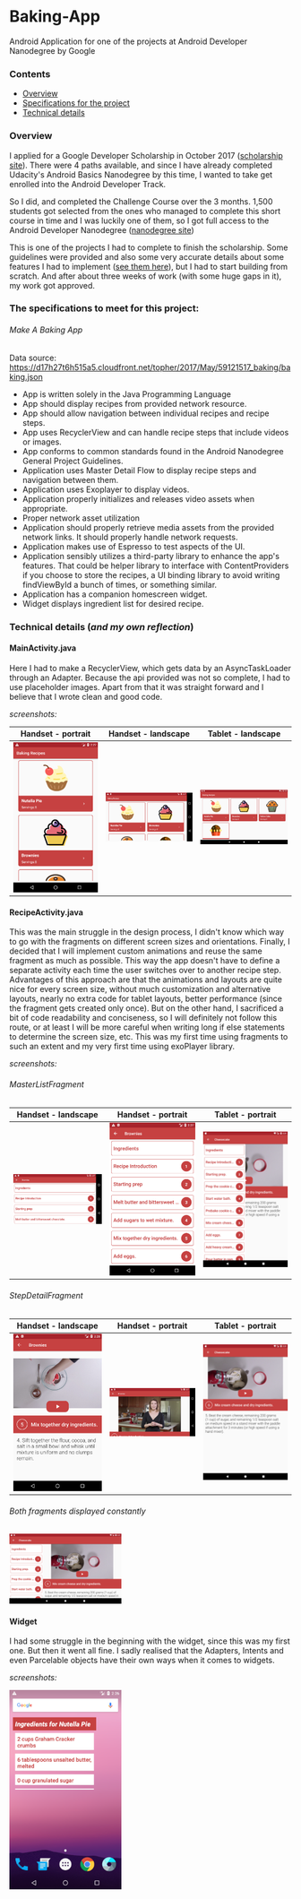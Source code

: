 # Baking-App
Android Application for one of the projects at Android Developer Nanodegree by Google

<h3>Contents</h3>
<ul>
  <li><a href="#overview">Overview</a></li>  
  <li><a href="#specifications">Specifications for the project</a></li>
  <li><a href="#technical_details">Technical details</a></li>
</ul>

<h3 id="overview">Overview</h3>

  <p>I applied for a Google Developer Scholarship in October 2017 (<a href="https://www.udacity.com/grow-with-google" target="_blank">scholarship site</a>). There were 4 paths available, and since I have already completed Udacity's Android Basics Nanodegree by this time, I wanted to take get enrolled into the Android Developer Track.</p>
  <p> So I did, and completed the Challenge Course over the 3 months. 1,500 students got selected from the ones who managed to complete this short course in time and I was luckily one of them, so I got full access to the Android Developer Nanodegree (<a href="https://eu.udacity.com/course/android-developer-nanodegree-by-google--nd801" target="_blank">nanodegree site</a>)</p>
  <p>This is one of the projects I had to complete to finish the scholarship. Some guidelines were provided and also some very accurate details about some features I had to implement (<a href="#specifications">see them here</a>), but I had to start building from scratch. And after about three weeks of work (with some huge gaps in it), my work got approved.</p>
  
<h3 id="specifications">The specifications to meet for this project: </h3>

  <h6>Make A Baking App</h6>
  
  <p>Data source: <a href="https://d17h27t6h515a5.cloudfront.net/topher/2017/May/59121517_baking/baking.json" target="_blank">https://d17h27t6h515a5.cloudfront.net/topher/2017/May/59121517_baking/baking.json</a></p>

  <ul>
  <li>App is written solely in the Java Programming Language</li>

  <li>App should display recipes from provided network resource.</li>

  <li>App should allow navigation between individual recipes and recipe steps.</li>

  <li>App uses RecyclerView and can handle recipe steps that include videos or images.</li>

  <li>App conforms to common standards found in the Android Nanodegree General Project Guidelines.</li>

  <li>Application uses Master Detail Flow to display recipe steps and navigation between them.</li>

  <li>Application uses Exoplayer to display videos.</li>

  <li>Application properly initializes and releases video assets when appropriate.</li>

  <li>Proper network asset utilization</li>

  <li>Application should properly retrieve media assets from the provided network links. It should properly handle network requests.</li>

  <li>Application makes use of Espresso to test aspects of the UI.</li>

  <li>Application sensibly utilizes a third-party library to enhance the app's features. That could be helper library to interface with ContentProviders if you choose to store the recipes, a UI binding library to avoid writing findViewById a bunch of times, or something similar.</li>

  <li>Application has a companion homescreen widget.</li>

  <li>Widget displays ingredient list for desired recipe.</li>
  </ul>  
  
  <h3 id="technical_details">Technical details (<i>and my own reflection</i>)</h3>
  <h4>MainActivity.java</h4>
  <p>Here I had to make a RecyclerView, which gets data by an AsyncTaskLoader through an Adapter. Because the api provided was not so complete, I had to use placeholder images. Apart from that it was straight forward and I believe that I wrote clean and good code.</p>
  <p><i>screenshots:</i></p>
  
   | Handset - portrait     |   Handset - landscape  | Tablet - landscape |
   |:---:|:---:|:---:|
   |<img src="https://github.com/TonMarton/Baking-App/blob/master/Screenshots/mainactivity_handset_portrait.png" width="200"/> | <img src="https://github.com/TonMarton/Baking-App/blob/master/Screenshots/mainactivity_handset_landscape.png" width="200"/> | <img src="https://github.com/TonMarton/Baking-App/blob/master/Screenshots/mainactivity_tablet_landscape.png" width="200"> |
   
   <h4>RecipeActivity.java</h4>
  <p>This was the main struggle in the design process, I didn't know which way to go with the fragments on different screen sizes and orientations. Finally, I decided that I will implement custom animations and reuse the same fragment as much as possible. This way the app doesn't have to define a separate activity each time the user switches over to another recipe step. Advantages of this approach are that the animations and layouts are quite nice for every screen size, without much customization and alternative layouts, nearly no extra code for tablet layouts, better performance (since the fragment gets created only once). But on the other hand, I sacrificed a bit of code readability and conciseness, so I will definitely not follow this route, or at least I will be more careful when writing long if else statements to determine the screen size, etc. This was my first time using fragments to such an extent and my very first time using exoPlayer library.</p>
  <p><i>screenshots:</i></p>
  
   <h6>MasterListFragment</h6>
   
   | Handset - landscape     |   Handset - portrait  | Tablet - portrait |
   |:---:|:---:|:---:|
   | <img src="https://github.com/TonMarton/Baking-App/blob/master/Screenshots/master_list_fragment_handset_landscape.png" width="200"/> | <img src="https://github.com/TonMarton/Baking-App/blob/master/Screenshots/master_list_fragment_handset_portrait.png" width="200"/> | <img src="https://github.com/TonMarton/Baking-App/blob/master/Screenshots/master_list_fragment_tablet_portrait.png" width="200"> |
   
   <h6>StepDetailFragment</h6>
   
   | Handset - landscape     |   Handset - portrait  | Tablet - portrait |
   |:---:|:---:|:---:|
  |<img src="https://github.com/TonMarton/Baking-App/blob/master/Screenshots/recipe_detail_fragment_handset_portrait.png" width="200"/> | <img src="https://github.com/TonMarton/Baking-App/blob/master/Screenshots/recipe_detail_fragment_handset_landscape.png" width="200"/> | <img src="https://github.com/TonMarton/Baking-App/blob/master/Screenshots/recipe_detail_fragment_tablet_portrait.png" width="200"> |
   
   <h6>Both fragments displayed constantly</h6>
 <img src="https://github.com/TonMarton/Baking-App/blob/master/Screenshots/recipeactivity_tablet_landscape.png" width="200"/>
 
 <h4>Widget</h4>
 <p>I had some struggle in the beginning with the widget, since this was my first one. But then it went all fine. I sadly realised that the Adapters, Intents and even Parcelable objects have their own ways when it comes to widgets.</p>
 
   <p><i>screenshots:</i></p>
 <img src="https://github.com/TonMarton/Baking-App/blob/master/Screenshots/widget_handset.png" width="200"/>
